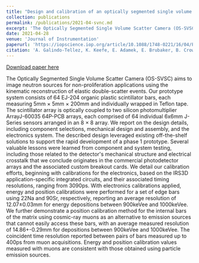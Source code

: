 ```yaml
---
title: "Design and calibration of an optically segmented single volume scatter camera for neutron imaging"
collection: publications
permalink: /publications/2021-04-svnc.md
excerpt: 'The Optically Segmented Single Volume Scatter Camera (OS-SVSC) aims to image neutron sources for non-proliferation applications using the kinematic reconstruction of elastic double-scatter events. Our prototype system consists of 64 EJ-204 organic plastic scintillator bars, each measuring 5mm × 5mm × 200mm and individually wrapped in Teflon tape. The scintillator array is optically coupled to two silicon photomultiplier ArrayJ-60035 64P-PCB arrays, each comprised of 64 individual 6x6mm J-Series sensors arranged in an 8 × 8 array. We report on the design details, including component selections, mechanical design and assembly, and the electronics system. The described design leveraged existing off-the-shelf solutions to support the rapid development of a phase 1 prototype. Several valuable lessons were learned from component and system testing, including those related to the detector's mechanical structure and electrical crosstalk that we conclude originates in the commercial photodetector arrays and the associated custom breakout cards. We detail our calibration efforts, beginning with calibrations for the electronics, based on the IRS3D application-specific integrated circuits, and their associated timing resolutions, ranging from 3090ps. With electronics calibrations applied, energy and position calibrations were performed for a set of edge bars using 22Na and 90Sr, respectively, reporting an average resolution of 12.07±0.03mm for energy depositions between 900keVee and 1000keVee. We further demonstrate a position calibration method for the internal bars of the matrix using cosmic-ray muons as an alternative to emission sources that cannot easily access these bars, with an average measured resolution of 14.86+-0.29mm for depositions between 900keVee and 1000keVee. The coincident time resolution reported between pairs of bars measured up to 400ps from muon acquisitions. Energy and position calibration values measured with muons are consistent with those obtained using particle emission sources.'
date: 2021-04-28
venue: 'Journal of Instrumentation'
paperurl: 'https://iopscience.iop.org/article/10.1088/1748-0221/16/04/P04013'
citation: 'A. Galindo-Tellez, K. Keefe, E. Adamek, E. Brubaker, B. Crow, R. Dorrill, A. Druetzler, C.J. Felix, N. Kaneshife, J.G. Learned, J.J. Manfredi, K. Nishimura, B. Pinto Souza, D. Schoen, M. Sweany'
---
```


<a href='https://iopscience.iop.org/article/10.1088/1748-0221/16/04/P04013'>Download paper here</a>

The Optically Segmented Single Volume Scatter Camera (OS-SVSC) aims to image neutron sources for non-proliferation applications using the kinematic reconstruction of elastic double-scatter events. Our prototype system consists of 64 EJ-204 organic plastic scintillator bars, each measuring 5mm × 5mm × 200mm and individually wrapped in Teflon tape. The scintillator array is optically coupled to two silicon photomultiplier ArrayJ-60035 64P-PCB arrays, each comprised of 64 individual 6x6mm J-Series sensors arranged in an 8 × 8 array. We report on the design details, including component selections, mechanical design and assembly, and the electronics system. The described design leveraged existing off-the-shelf solutions to support the rapid development of a phase 1 prototype. Several valuable lessons were learned from component and system testing, including those related to the detector's mechanical structure and electrical crosstalk that we conclude originates in the commercial photodetector arrays and the associated custom breakout cards. We detail our calibration efforts, beginning with calibrations for the electronics, based on the IRS3D application-specific integrated circuits, and their associated timing resolutions, ranging from 3090ps. With electronics calibrations applied, energy and position calibrations were performed for a set of edge bars using 22Na and 90Sr, respectively, reporting an average resolution of 12.07±0.03mm for energy depositions between 900keVee and 1000keVee. We further demonstrate a position calibration method for the internal bars of the matrix using cosmic-ray muons as an alternative to emission sources that cannot easily access these bars, with an average measured resolution of 14.86+-0.29mm for depositions between 900keVee and 1000keVee. The coincident time resolution reported between pairs of bars measured up to 400ps from muon acquisitions. Energy and position calibration values measured with muons are consistent with those obtained using particle emission sources.
